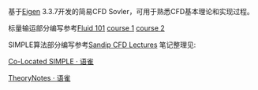 <!--
 * @Author: Yin Weijie
 * @Date: 2020-11-06 22:48:48
 * @LastEditTime: 2020-11-06 22:51:15
-->

基于[Eigen](http://eigen.tuxfamily.org/index.php?title=Main_Page) 3.3.7开发的简易CFD Sovler，可用于熟悉CFD基本理论和实现过程。

标量输运部分编写参考[Fluid 101](https://www.fluidmechanics101.com/)
[course 1](https://www.udemy.com/course/computational-fluid-dynamics-fundamentals-course/)
[course 2](https://www.udemy.com/course/computational-fluid-dynamics-fundamentals-course-2/)

SIMPLE算法部分编写参考[Sandip CFD Lectures](https://www.youtube.com/channel/UCtNV6Ew24I_T2XIJJdYT2kQ)
笔记整理见:

[Co-Located SIMPLE · 语雀](https://www.yuque.com/yinweijie/gr78mf/edyam2148k7cvng8?singleDoc#)

[TheoryNotes · 语雀](https://www.yuque.com/yinweijie/gr78mf/hqe7xfpr5lyiurpd?singleDoc#)